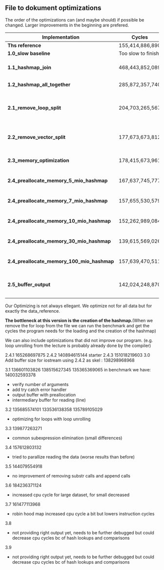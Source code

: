 ## File to dokument optimizations

The order of the optimizations can (and maybe should) if possible be changed. Larger improvements in the beginning are prefered.

| Implementation            | Cycles             | Comment                          |
|---------------------------|--------------------|---------------------------------|
| **Ths reference**         | 155,414,886,890    |                                  |
| **1.0_slow baseline**     | Too slow to finish |                                  |
| **1.1_hashmap_join**      | 468,443,852,089    | Use hashmap and join two files in one step |
| **1.2_hashmap_all_together** | 285,872,357,740 | Join all files at once           |
| **2.1_remove_loop_split**| 204,703,265,567 | As we only have two columns per file we do not need a loop to iterate trough a line |
| **2.2_remove_vector_split** | 177,673,673,812 | Move the split line into the read line and remove the passed vector |
| **2.3_memory_optimization** | 178,415,673,961 | No real improvement(maby dont mention it) |
| **2.4_preallocate_memory_5_mio_hashmap** | 167,637,745,777 | Prelocate the hash tables with 5 Mio unique keys |
| **2.4_preallocate_memory_7_mio_hashmap** | 157,655,530,579 | Prelocate the hash tables with 7 Mio unique keys |
| **2.4_preallocate_memory_10_mio_hashmap** | 152,262,989,084 | Prelocate the hash tables with 10 Mio unique keys |
| **2.4_preallocate_memory_30_mio_hashmap** | 139,615,569,026 | Prelocate the hash tables with 30 Mio unique keys |
| **2.4_preallocate_memory_100_mio_hashmap** | 157,639,470,511 | Prelocate the hash tables with 100 Mio unique keys |
| **2.5_buffer_output** | 142,024,248,870 | Dont cout for all iterations. Save them in a buffer. (Prelocate 30Mio) |

Our Optimizing is not always ellegant. We optimize not for all data but for exactly the data_reference.

**The bottleneck at this version is the creation of the hashmap.**(When we remove the for loop from the file we can run the benchmark and get the cycles the program needs for the loading and the creation of the hashmap)

We can also include optimizations that did not improve our program. (e.g. loop unrolling from the lecture is probably already done by the compiler)

2.4.1 165268697875
2.4.2 140894615144 starter
2.4.3 151018219603
3.0 Add buffer size for iostream 
    using 2.4.2 as skel : 138298968968

3.1 
136601103826
138515627345
135365369065
in benchmark we have: 140032593378
- verify number of arguments
- add try catch error handler
- output buffer with preallocation
- intermediary buffer for reading (line)

3.2
135685574101
133536138358
135789105029
- optimizing for loops with loop unrolling

3.3
139877263271
- common subexpression elimination (small differences)

3.4
157612803132
- tried to parallize reading the data (worse results than before)

3.5 
144079554918
- no improvement of removing substr calls and append calls

3.6
184236371124
- increased cpu cycle for large dataset, for small decreased

3.7
161477113968
- robin hood map increased cpu cycle a bit but lowers instruction cycles

3.8
- not providing right output yet, needs to be further debugged but could decrease cpu cycles bc of hash lookups and comparisons

3.9
- not providing right output yet, needs to be further debugged but could decrease cpu cycles bc of hash lookups and comparisons